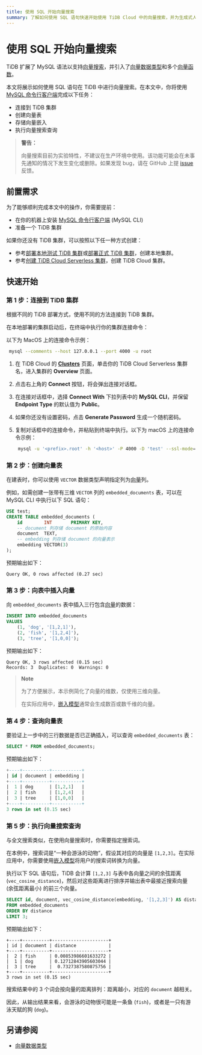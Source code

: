 ```yaml
---
title: 使用 SQL 开始向量搜索
summary: 了解如何使用 SQL 语句快速开始使用 TiDB Cloud 中的向量搜索，并为生成式人工智能应用提供动力。
---
```


# 使用 SQL 开始向量搜索

TiDB 扩展了 MySQL 语法以支持[向量搜索](/vector-search-overview.md)，并引入了[向量数据类型](/vector-search-data-types.md)和多个[向量函数](/vector-search-functions-and-operators.md)。

本文将展示如何使用 SQL 语句在 TiDB 中进行向量搜索。在本文中，你将使用 [MySQL 命令行客户端](https://dev.mysql.com/doc/refman/8.4/en/mysql.html)完成以下任务：

- 连接到 TiDB 集群
- 创建向量表
- 存储向量嵌入
- 执行向量搜索查询

> **警告：**
>
> 向量搜索目前为实验特性，不建议在生产环境中使用。该功能可能会在未事先通知的情况下发生变化或删除。如果发现 bug，请在 GitHub 上提 [issue](https://github.com/pingcap/tidb/issues) 反馈。

## 前置需求

为了能够顺利完成本文中的操作，你需要提前：

- 在你的机器上安装 [MySQL 命令行客户端](https://dev.mysql.com/doc/refman/8.4/en/mysql.html) (MySQL CLI)
- 准备一个 TiDB 集群

如果你还没有 TiDB 集群，可以按照以下任一种方式创建：

- 参考[部署本地测试 TiDB 集群](/quick-start-with-tidb.md#部署本地测试集群)或[部署正式 TiDB 集群](/production-deployment-using-tiup.md)，创建本地集群。
- 参考[创建 TiDB Cloud Serverless 集群](/develop/dev-guide-build-cluster-in-cloud.md#第-1-步创建-tidb-serverless-集群)，创建 TiDB Cloud 集群。

## 快速开始

### 第 1 步：连接到 TiDB 集群

根据不同的 TiDB 部署方式，使用不同的方法连接到 TiDB 集群。

<SimpleTab>

<div label="本地部署 TiDB">

在本地部署的集群启动后，在终端中执行你的集群连接命令：

以下为 MacOS 上的连接命令示例：

```bash
 mysql --comments --host 127.0.0.1 --port 4000 -u root
```

</div>

<div label="TiDB Cloud Serverless">

1. 在 TiDB Cloud 的 [**Clusters**](https://tidbcloud.com/console/clusters) 页面，单击你的 TiDB Cloud Serverless 集群名，进入集群的 **Overview** 页面。

2. 点击右上角的 **Connect** 按钮，将会弹出连接对话框。

3. 在连接对话框中，选择 **Connect With** 下拉列表中的 **MySQL CLI**，并保留 **Endpoint Type** 的默认值为 **Public**。

4. 如果你还没有设置密码，点击 **Generate Password** 生成一个随机密码。

5. 复制对话框中的连接命令，并粘贴到终端中执行。以下为 macOS 上的连接命令示例：

   ```bash
    mysql -u '<prefix>.root' -h '<host>' -P 4000 -D 'test' --ssl-mode=VERIFY_IDENTITY --ssl-ca=/etc/ssl/cert.pem -p'<password>'
    ```

</div>

</SimpleTab>

### 第 2 步：创建向量表

在建表时，你可以使用 `VECTOR` 数据类型声明指定列为[向量](/vector-search-overview.md#向量嵌入)列。

例如，如需创建一张带有三维 `VECTOR` 列的 `embedded_documents` 表，可以在 MySQL CLI 中执行以下 SQL 语句：

```sql
USE test;
CREATE TABLE embedded_documents (
    id        INT       PRIMARY KEY,
    -- document 列存储 document 的原始内容
    document  TEXT,
    -- embedding 列存储 document 的向量表示
    embedding VECTOR(3)
);
```

预期输出如下：

```text
Query OK, 0 rows affected (0.27 sec)
```

### 第 3 步：向表中插入向量

向 `embedded_documents` 表中插入三行包含[向量](/vector-search-overview.md#向量嵌入)的数据：

```sql
INSERT INTO embedded_documents
VALUES
    (1, 'dog', '[1,2,1]'),
    (2, 'fish', '[1,2,4]'),
    (3, 'tree', '[1,0,0]');
```

预期输出如下：

```
Query OK, 3 rows affected (0.15 sec)
Records: 3  Duplicates: 0  Warnings: 0
```

> **Note**
>
> 为了方便展示，本示例简化了向量的维数，仅使用三维向量。
>
> 在实际应用中，[嵌入模型](/vector-search-overview.md#嵌入模型)通常会生成数百或数千维的向量。

### 第 4 步：查询向量表

要验证上一步中的三行数据是否已正确插入，可以查询 `embedded_documents` 表：

```sql
SELECT * FROM embedded_documents;
```

预期输出如下：

```sql
+----+----------+-----------+
| id | document | embedding |
+----+----------+-----------+
|  1 | dog      | [1,2,1]   |
|  2 | fish     | [1,2,4]   |
|  3 | tree     | [1,0,0]   |
+----+----------+-----------+
3 rows in set (0.15 sec)
```

### 第 5 步：执行向量搜索查询

与全文搜索类似，在使用向量搜索时，你需要指定搜索词。

在本例中，搜索词是“一种会游泳的动物”，假设其对应的向量是 `[1,2,3]`。在实际应用中，你需要使用[嵌入模型](/vector-search-overview.md#嵌入模型)将用户的搜索词转换为向量。

执行以下 SQL 语句后，TiDB 会计算 `[1,2,3]` 与表中各向量之间的余弦距离 (`vec_cosine_distance`)，然后对这些距离进行排序并输出表中最接近搜索向量 (余弦距离最小) 的前三个向量。

```sql
SELECT id, document, vec_cosine_distance(embedding, '[1,2,3]') AS distance
FROM embedded_documents
ORDER BY distance
LIMIT 3;
```

预期输出如下：

```plain
+----+----------+---------------------+
| id | document | distance            |
+----+----------+---------------------+
|  2 | fish     | 0.00853986601633272 |
|  1 | dog      | 0.12712843905603044 |
|  3 | tree     |  0.7327387580875756 |
+----+----------+---------------------+
3 rows in set (0.15 sec)
```

搜索结果中的 3 个词会按向量的距离排列：距离越小，对应的 `document` 越相关。

因此，从输出结果来看，会游泳的动物很可能是一条鱼 (`fish`)，或者是一只有游泳天赋的狗 (`dog`)。

## 另请参阅

- [向量数据类型](/vector-search-data-types.md)